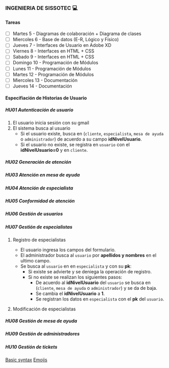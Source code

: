 ### INGENIERIA DE SISSOTEC :computer:

#### Tareas

- [ ] Martes 5      - Diagramas de colaboración + Diagrama de clases
- [ ] Miercoles 6   - Base de datos (E-R, Lógico y Físico)
- [ ] Jueves 7      - Interfaces de Usuario en Adobe XD
- [ ] Viernes 8     - Interfaces en HTML + CSS
- [ ] Sabado 9      - Interfaces en HTML + CSS
- [ ] Domingo 10    - Programación de Módulos
- [ ] Lunes 11      - Programación de Módulos
- [ ] Martes 12     - Programación de Módulos
- [ ] Miercoles 13  - Documentación
- [ ] Jueves 14     - Documentación

#### Especifiación de Historias de Usuario

##### HU01 Autenticación de usuario
1. El usuario inicia sesión con su gmail
2. El  sistema busca al usuario
   - Si el usuario existe, busca en (`cliente`, `especialista`, `mesa de ayuda` o `administrador`) de acuerdo a su campo **idNivelUsuario**.
   - Si el usuario no existe, se registra en `usuario` con el **idNivelUsuario=0** y en `cliente`.
##### HU02 Generación de atención
##### HU03 Atención en mesa de ayuda
##### HU04 Atención de especialista
##### HU05 Conformidad de atención
##### HU06 Gestión de usuarios
##### HU07 Gestión de especialistas
1. Registro de especialistas
   - El usuario ingresa los campos del formulario.
   - El administrador busca al `usuario` por **apellidos y nombres** en el ultimo campo.
   - Se busca al `usuario` en en `especialista` y con su **pk**:
      - Si existe se advierte y se deniega la operación de registro.
      - Si no existe se realizan los siguientes pasos:
         - De acuerdo al **idNivelUsuario** del `usuario` se busca en (`cliente`, `mesa de ayuda` o `administrador`) y se da de baja.
         - Se cambia el **idNivelUsuario** a **1**.
         - Se registran los datos en `especialista` con el **pk** del `usuario`.
         
2. Modificación de especialistas
##### _HU08 Gestión de mesa de ayuda_
##### _HU09 Gestión de administradores_
##### HU10 Gestión de tickets

[Basic syntax](https://help.github.com/articles/basic-writing-and-formatting-syntax/)
[Emojis](https://www.webpagefx.com/tools/emoji-cheat-sheet/)
